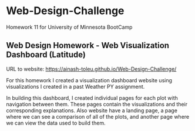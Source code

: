 # Web-Design-Challenge
Homework 11 for University of Minnesota BootCamp

## Web Design Homework - Web Visualization Dashboard (Latitude)

URL to website:
 https://ainash-toleu.github.io/Web-Design-Challenge/

 For this homework I created a visualization dashboard website using visualizations I created in a past Weather PY assignment. 

In building this dashboard, I created individual pages for each plot with navigation between them. These pages contain the visualizations and their corresponding explanations. Also website have a landing page, a page where we can see a comparison of all of the plots, and another page where we can view the data used to build them.
